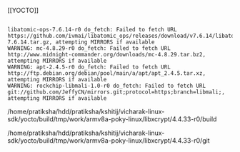 [[YOCTO]]

```

libatomic-ops-7.6.14-r0 do_fetch: Failed to fetch URL https://github.com/ivmai/libatomic_ops/releases/download/v7.6.14/libatomic_ops-7.6.14.tar.gz, attempting MIRRORS if available  
WARNING: mc-4.8.29-r0 do_fetch: Failed to fetch URL http://www.midnight-commander.org/downloads/mc-4.8.29.tar.bz2, attempting MIRRORS if available  
WARNING: apt-2.4.5-r0 do_fetch: Failed to fetch URL http://ftp.debian.org/debian/pool/main/a/apt/apt_2.4.5.tar.xz, attempting MIRRORS if available  
WARNING: rockchip-libmali-1.0-r0 do_fetch: Failed to fetch URL git://github.com/JeffyCN/mirrors.git;protocol=https;branch=libmali;, attempting MIRRORS if available

```


/home/pratiksha/hdd/pratiksha/kshitij/vicharak-linux-sdk/yocto/build/tmp/work/armv8a-poky-linux/libxcrypt/4.4.33-r0/build


/home/pratiksha/hdd/pratiksha/kshitij/vicharak-linux-sdk/yocto/build/tmp/work/armv8a-poky-linux/libxcrypt/4.4.33-r0/git